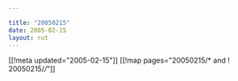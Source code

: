 ```yaml
---

title: "20050215"
date: 2005-02-15
layout: rut
---
```


[[!meta updated="2005-02-15"]]
[[!map pages="20050215/* and ! 20050215/*/*"]]
